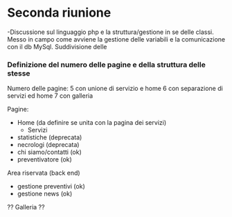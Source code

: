 # Seconda riunione

-Discussione sul linguaggio php e la struttura/gestione in se delle classi. Messo in campo come avviene la gestione delle variabili e la comunicazione con il db MySql.
Suddivisione delle 

### Definizione del numero delle pagine e della struttura delle stesse

Numero delle pagine: 
5 con unione di servizio e home
6 con separazione di servizi ed home
7 con galleria

Pagine:

- Home (da definire se unita con la pagina dei servizi)
  - Servizi
- statistiche (deprecata)
- necrologi (deprecata)
- chi siamo/contatti (ok)
- preventivatore (ok)

Area riservata (back end)
- gestione preventivi (ok)
- gestione news (ok)

?? Galleria ??